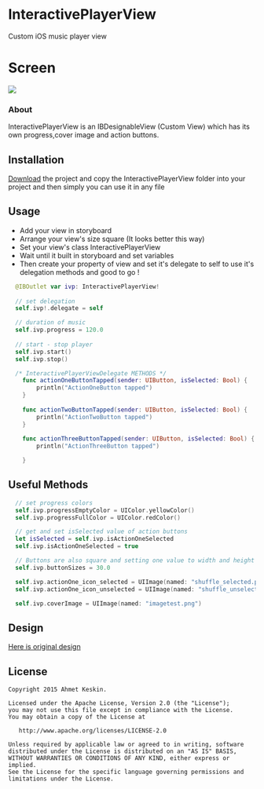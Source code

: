 # InteractivePlayerView

Custom iOS music player view

# Screen

<img src="https://github.com/AhmettKeskin/InteractivePlayerView/blob/master/InteractivePlayerView/Screen.png"/>

### About
InteractivePlayerView is an IBDesignableView (Custom View) which has its own progress,cover image and action buttons.


## Installation
  [Download](https://github.com/AhmettKeskin/InteractivePlayerView/archive/master.zip) the project and copy the InteractivePlayerView folder into your project and then simply you can use it in any file


## Usage
- Add your view in storyboard
- Arrange your view's size square (It looks better this way)
- Set your view's class InteractivePlayerView
- Wait until it built in storyboard and set variables
- Then create your property of view and set it's delegate to self to use it's delegation methods and good to go !

``` swift
  @IBOutlet var ivp: InteractivePlayerView!
  
  // set delegation
  self.ivp!.delegate = self

  // duration of music
  self.ivp.progress = 120.0
  
  // start - stop player
  self.ivp.start()
  self.ivp.stop()

  /* InteractivePlayerViewDelegate METHODS */
    func actionOneButtonTapped(sender: UIButton, isSelected: Bool) {
        println("ActionOneButton tapped")
    }
    
    func actionTwoButtonTapped(sender: UIButton, isSelected: Bool) {
        println("ActionTwoButton tapped")
    }
    
    func actionThreeButtonTapped(sender: UIButton, isSelected: Bool) {
        println("ActionThreeButton tapped")

    }

```

## Useful Methods

``` swift
  // set progress colors
  self.ivp.progressEmptyColor = UIColor.yellowColor()
  self.ivp.progressFullColor = UIColor.redColor()

```
``` swift
  // get and set isSelected value of action buttons
  let isSelected = self.ivp.isActionOneSelected
  self.ivp.isActionOneSelected = true
```
```swift
  // Buttons are also square and setting one value to width and height is enough. And also you can set action button's images
  self.ivp.buttonSizes = 30.0

  self.ivp.actionOne_icon_selected = UIImage(named: "shuffle_selected.png")
  self.ivp.actionOne_icon_unselected = UIImage(named: "shuffle_unselected.png")

  self.ivp.coverImage = UIImage(named: "imagetest.png")

```


## Design

[Here is original design](https://www.pinterest.com/pin/400187116866664878/)

License
--------


    Copyright 2015 Ahmet Keskin.

    Licensed under the Apache License, Version 2.0 (the "License");
    you may not use this file except in compliance with the License.
    You may obtain a copy of the License at

       http://www.apache.org/licenses/LICENSE-2.0

    Unless required by applicable law or agreed to in writing, software
    distributed under the License is distributed on an "AS IS" BASIS,
    WITHOUT WARRANTIES OR CONDITIONS OF ANY KIND, either express or implied.
    See the License for the specific language governing permissions and
    limitations under the License.

